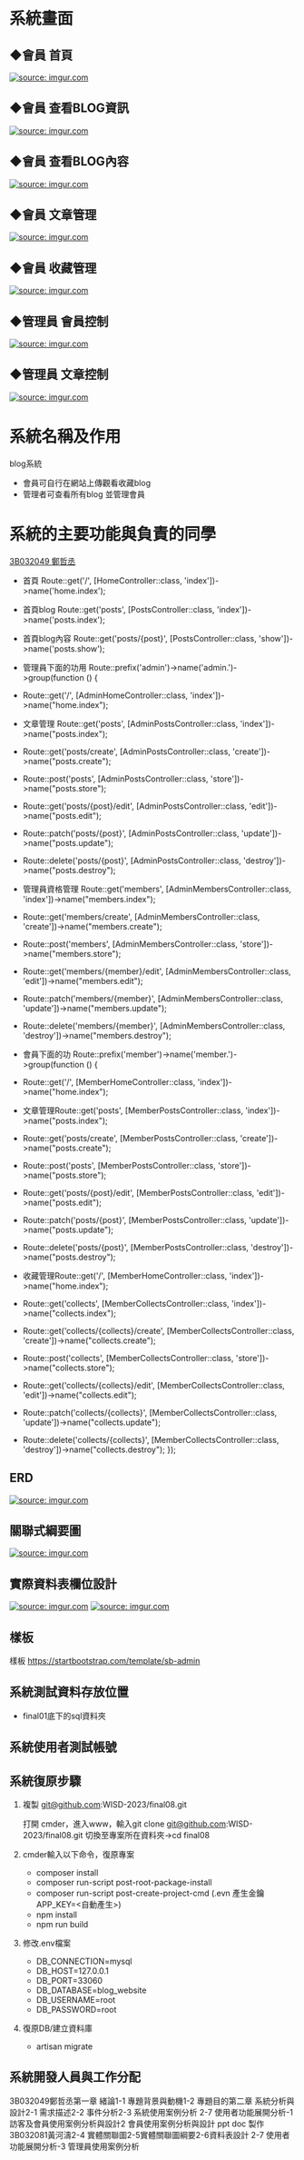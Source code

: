 # 系統畫面

## ◆會員 首頁
  <a href="https://imgur.com/bxOyACC"/><img src="https://imgur.com/bxOyACC.png" title="source: imgur.com" /></a>

## ◆會員 查看BLOG資訊
  <a href="https://imgur.com/NkBmjCj"/><img src="https://imgur.com/NkBmjCj.png" title="source: imgur.com" /></a>
## ◆會員 查看BLOG內容
  <a href="https://imgur.com/6jSQjTV"/><img src="https://imgur.com/6jSQjTV.png" title="source: imgur.com" /></a>

## ◆會員 文章管理
  <a href="https://imgur.com/zzszfV7"/><img src="https://imgur.com/zzszfV7.png" title="source: imgur.com" /></a>
## ◆會員 收藏管理
  <a href="https://imgur.com/c3TSfgL"/><img src="https://imgur.com/c3TSfgL.png" title="source: imgur.com" /></a>

## ◆管理員 會員控制
  <a href="https://imgur.com/ntFchnI"/><img src="https://imgur.com/ntFchnI.png" title="source: imgur.com" /></a>
## ◆管理員 文章控制
  <a href="https://imgur.com/OR3vKDR"/><img src="https://imgur.com/OR3vKDR.png" title="source: imgur.com" /></a>

# 系統名稱及作用
blog系統
- 會員可自行在網站上傳觀看收藏blog
- 管理者可查看所有blog 並管理會員

# 系統的主要功能與負責的同學
[3B032049 鄭哲丞](https://github.com/3B032049)


- 首頁 Route::get('/', [HomeController::class, 'index'])->name('home.index');
- 首頁blog Route::get('posts', [PostsController::class, 'index'])->name('posts.index');
- 首頁blog內容 Route::get('posts/{post}', [PostsController::class, 'show'])->name('posts.show');


- 管理員下面的功用 Route::prefix('admin')->name('admin.')->group(function () {
- Route::get('/', [AdminHomeController::class, 'index'])->name("home.index");

- 文章管理 Route::get('posts', [AdminPostsController::class, 'index'])->name("posts.index");
- Route::get('posts/create', [AdminPostsController::class, 'create'])->name("posts.create");
- Route::post('posts', [AdminPostsController::class, 'store'])->name("posts.store");
- Route::get('posts/{post}/edit', [AdminPostsController::class, 'edit'])->name("posts.edit");
- Route::patch('posts/{post}', [AdminPostsController::class, 'update'])->name("posts.update");
- Route::delete('posts/{post}', [AdminPostsController::class, 'destroy'])->name("posts.destroy");

- 管理員資格管理 Route::get('members', [AdminMembersController::class, 'index'])->name("members.index");
- Route::get('members/create', [AdminMembersController::class, 'create'])->name("members.create");
- Route::post('members', [AdminMembersController::class, 'store'])->name("members.store");
- Route::get('members/{member}/edit', [AdminMembersController::class, 'edit'])->name("members.edit");
- Route::patch('members/{member}', [AdminMembersController::class, 'update'])->name("members.update");
- Route::delete('members/{member}', [AdminMembersController::class, 'destroy'])->name("members.destroy");

- 會員下面的功 Route::prefix('member')->name('member.')->group(function () {
- Route::get('/', [MemberHomeController::class, 'index'])->name("home.index");

- 文章管理Route::get('posts', [MemberPostsController::class, 'index'])->name("posts.index");
- Route::get('posts/create', [MemberPostsController::class, 'create'])->name("posts.create");
- Route::post('posts', [MemberPostsController::class, 'store'])->name("posts.store");
- Route::get('posts/{post}/edit', [MemberPostsController::class, 'edit'])->name("posts.edit");
- Route::patch('posts/{post}', [MemberPostsController::class, 'update'])->name("posts.update");
- Route::delete('posts/{post}', [MemberPostsController::class, 'destroy'])->name("posts.destroy");

- 收藏管理Route::get('/', [MemberHomeController::class, 'index'])->name("home.index");
- Route::get('collects', [MemberCollectsController::class, 'index'])->name("collects.index");
- Route::get('collects/{collects}/create', [MemberCollectsController::class, 'create'])->name("collects.create");
- Route::post('collects', [MemberCollectsController::class, 'store'])->name("collects.store");
- Route::get('collects/{collects}/edit', [MemberCollectsController::class, 'edit'])->name("collects.edit");
- Route::patch('collects/{collects}', [MemberCollectsController::class, 'update'])->name("collects.update");
- Route::delete('collects/{collects}', [MemberCollectsController::class, 'destroy'])->name("collects.destroy");
});
## ERD
<a href="https://imgur.com/PruvwqO"/><img src="https://imgur.com/PruvwqO.png" title="source: imgur.com" /></a>

## 關聯式綱要圖
<a href="https://imgur.com/X3NvUUU"/><img src="https://imgur.com/X3NvUUU.png" title="source: imgur.com" /></a>

## 實際資料表欄位設計
<a href="https://imgur.com/akk2mcu"/><img src="https://imgur.com/akk2mcu.png" title="source: imgur.com" /></a>
<a href="https://imgur.com/PruvwqO"/><img src="https://imgur.com/PruvwqO.png" title="source: imgur.com" /></a>



## 樣板
樣板 https://startbootstrap.com/template/sb-admin


## 系統測試資料存放位置
- final01底下的sql資料夾

## 系統使用者測試帳號


## 系統復原步驟
1. 複製 git@github.com:WISD-2023/final08.git 

   打開 cmder，進入www，輸入git clone git@github.com:WISD-2023/final08.git 切換至專案所在資料夾->cd final08
2. cmder輸入以下命令，復原專案
    - composer install
    - composer run-script post-root-package-install
    - composer run-script post-create-project-cmd (.evn 產生金鑰 APP_KEY=<自動產生>)
    - npm install
    - npm run build
3. 修改.env檔案
    - DB_CONNECTION=mysql
    - DB_HOST=127.0.0.1
    - DB_PORT=33060
    - DB_DATABASE=blog_website
    - DB_USERNAME=root
    - DB_PASSWORD=root
4. 復原DB/建立資料庫
    - artisan migrate


## 系統開發人員與工作分配
3B032049鄭哲丞第一章 緒論1-1 專題背景與動機1-2 專題目的第二章 系統分析與設計2-1 需求描述2-2 事件分析2-3 系統使用案例分析 2-7 使用者功能展開分析-1訪客及會員使用案例分析與設計2 會員使用案例分析與設計 ppt doc 製作  	 
3B032081黃河濤2-4 實體關聯圖2-5實體關聯圖綱要2-6資料表設計 2-7 使用者功能展開分析-3 管理員使用案例分析	

